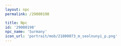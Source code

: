 ```yaml
---
layout: npc
permalink: /29000198

title: Npc
id: '29000198'
npc_name: 'Surmany'
icon_url: 'portrait/mob/21800073_m_seolnunyi_p.png'
---
```

